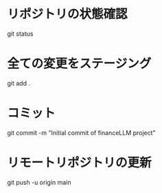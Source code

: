 # リポジトリの状態確認
git status

# 全ての変更をステージング
git add .

# コミット
git commit -m "Initial commit of financeLLM project"

# リモートリポジトリの更新
git push -u origin main

